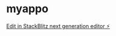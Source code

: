 # myappo

[Edit in StackBlitz next generation editor ⚡️](https://stackblitz.com/~/github.com/muthu150797/myappo)
